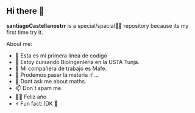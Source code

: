 ## Hi there 👋

**santiagoCastellanostrr** is a special/spacial🐱‍🚀 repository because its my first time try it.

About me:

- 🔭 Esta es mi primera linea de codigo 
- 🌱 Estoy cursando Bioingenieria en la USTA Tunja.
- 👯 Mi compañera de trabajo es Mafe.
- 🤔 Prodemos pasar la materia :/ ...
- 💬 Dont ask me about maths.
- 📫 Don´t spam me.
- 🐱‍🐉 Feliz año
- ⚡ Fun fact: IDK 🤞
